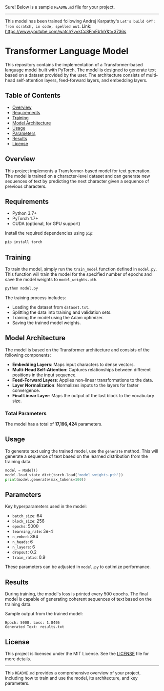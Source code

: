 Sure! Below is a sample `README.md` file for your project.

---

This model has been trained following Andrej Karpathy's `Let's build GPT: from scratch, in code, spelled out`. Link: https://www.youtube.com/watch?v=kCc8FmEb1nY&t=3736s

# Transformer Language Model

This repository contains the implementation of a Transformer-based language model built with PyTorch. The model is designed to generate text based on a dataset provided by the user. The architecture consists of multi-head self-attention layers, feed-forward layers, and embedding layers.

## Table of Contents

- [Overview](#overview)
- [Requirements](#requirements)
- [Training](#training)
- [Model Architecture](#model-architecture)
- [Usage](#usage)
- [Parameters](#parameters)
- [Results](#results)
- [License](#license)

## Overview

This project implements a Transformer-based model for text generation. The model is trained on a character-level dataset and can generate new sequences of text by predicting the next character given a sequence of previous characters.

## Requirements

- Python 3.7+
- PyTorch 1.7+
- CUDA (optional, for GPU support)

Install the required dependencies using `pip`:

```bash
pip install torch
```

## Training

To train the model, simply run the `train_model` function defined in `model.py`. This function will train the model for the specified number of epochs and save the model weights to `model_weights.pth`.

```python
python model.py
```

The training process includes:

- Loading the dataset from `dataset.txt`.
- Splitting the data into training and validation sets.
- Training the model using the Adam optimizer.
- Saving the trained model weights.

## Model Architecture

The model is based on the Transformer architecture and consists of the following components:

- **Embedding Layers**: Maps input characters to dense vectors.
- **Multi-Head Self-Attention**: Captures relationships between different positions in the input sequence.
- **Feed-Forward Layers**: Applies non-linear transformations to the data.
- **Layer Normalization**: Normalizes inputs to the layers for faster convergence.
- **Final Linear Layer**: Maps the output of the last block to the vocabulary size.

### Total Parameters

The model has a total of **17,196,424** parameters.

## Usage

To generate text using the trained model, use the `generate` method. This will generate a sequence of text based on the learned distribution from the training data.

```python
model = Model()
model.load_state_dict(torch.load('model_weights.pth'))
print(model.generate(max_tokens=100))
```

## Parameters

Key hyperparameters used in the model:

- `batch_size`: 64
- `block_size`: 256
- `epochs`: 5000
- `learning_rate`: 3e-4
- `n_embed`: 384
- `n_heads`: 6
- `n_layers`: 6
- `dropout`: 0.2
- `train_ratio`: 0.9

These parameters can be adjusted in `model.py` to optimize performance.

## Results

During training, the model's loss is printed every 500 epochs. The final model is capable of generating coherent sequences of text based on the training data.

Sample output from the trained model:

```
Epoch: 5000, Loss: 1.8405
Generated Text: results.txt
```

## License

This project is licensed under the MIT License. See the [LICENSE](LICENSE) file for more details.

---

This `README.md` provides a comprehensive overview of your project, including how to train and use the model, its architecture, and key parameters.
